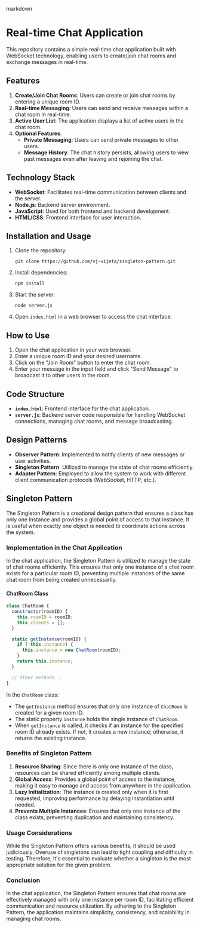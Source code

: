 markdown
# Real-time Chat Application

This repository contains a simple real-time chat application built with WebSocket technology, enabling users to create/join chat rooms and exchange messages in real-time.

## Features

1. **Create/Join Chat Rooms**: Users can create or join chat rooms by entering a unique room ID.
2. **Real-time Messaging**: Users can send and receive messages within a chat room in real-time.
3. **Active User List**: The application displays a list of active users in the chat room.
4. **Optional Features**:
   - **Private Messaging**: Users can send private messages to other users.
   - **Message History**: The chat history persists, allowing users to view past messages even after leaving and rejoining the chat.

## Technology Stack

- **WebSocket**: Facilitates real-time communication between clients and the server.
- **Node.js**: Backend server environment.
- **JavaScript**: Used for both frontend and backend development.
- **HTML/CSS**: Frontend interface for user interaction.

## Installation and Usage

1. Clone the repository:

   ```
   git clone https://github.com/vj-vijeta/singleton-pattern.git
   ```

2. Install dependencies:

   ```
   npm install
   ```

3. Start the server:

   ```
   node server.js
   ```

4. Open `index.html` in a web browser to access the chat interface.

## How to Use

1. Open the chat application in your web browser.
2. Enter a unique room ID and your desired username.
3. Click on the "Join Room" button to enter the chat room.
4. Enter your message in the input field and click "Send Message" to broadcast it to other users in the room.

## Code Structure

- **`index.html`**: Frontend interface for the chat application.
- **`server.js`**: Backend server code responsible for handling WebSocket connections, managing chat rooms, and message broadcasting.

## Design Patterns

- **Observer Pattern**: Implemented to notify clients of new messages or user activities.
- **Singleton Pattern**: Utilized to manage the state of chat rooms efficiently.
- **Adapter Pattern**: Employed to allow the system to work with different client communication protocols (WebSocket, HTTP, etc.).

## Singleton Pattern

The Singleton Pattern is a creational design pattern that ensures a class has only one instance and provides a global point of access to that instance. It is useful when exactly one object is needed to coordinate actions across the system.

### Implementation in the Chat Application

In the chat application, the Singleton Pattern is utilized to manage the state of chat rooms efficiently. This ensures that only one instance of a chat room exists for a particular room ID, preventing multiple instances of the same chat room from being created unnecessarily.

#### ChatRoom Class

```javascript
class ChatRoom {
  constructor(roomID) {
    this.roomID = roomID;
    this.clients = [];
  }

  static getInstance(roomID) {
    if (!this.instance) {
      this.instance = new ChatRoom(roomID);
    }
    return this.instance;
  }

  // Other methods...
}
```

In the `ChatRoom` class:
- The `getInstance` method ensures that only one instance of `ChatRoom` is created for a given room ID.
- The static property `instance` holds the single instance of `ChatRoom`.
- When `getInstance` is called, it checks if an instance for the specified room ID already exists. If not, it creates a new instance; otherwise, it returns the existing instance.

### Benefits of Singleton Pattern

1. **Resource Sharing**: Since there is only one instance of the class, resources can be shared efficiently among multiple clients.
2. **Global Access**: Provides a global point of access to the instance, making it easy to manage and access from anywhere in the application.
3. **Lazy Initialization**: The instance is created only when it is first requested, improving performance by delaying instantiation until needed.
4. **Prevents Multiple Instances**: Ensures that only one instance of the class exists, preventing duplication and maintaining consistency.

### Usage Considerations

While the Singleton Pattern offers various benefits, it should be used judiciously. Overuse of singletons can lead to tight coupling and difficulty in testing. Therefore, it's essential to evaluate whether a singleton is the most appropriate solution for the given problem.

### Conclusion

In the chat application, the Singleton Pattern ensures that chat rooms are effectively managed with only one instance per room ID, facilitating efficient communication and resource utilization. By adhering to the Singleton Pattern, the application maintains simplicity, consistency, and scalability in managing chat rooms.


